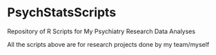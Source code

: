 # PsychStatsScripts
Repository of R Scripts for My Psychiatry Research Data Analyses

All the scripts above are for research projects done by my team/myself

